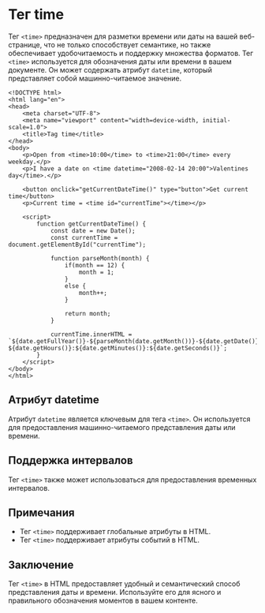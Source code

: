 # Тег time

Тег ``<time>`` предназначен для разметки времени или даты на вашей веб-странице, что не только способствует семантике, но также обеспечивает удобочитаемость и поддержку множества форматов. Тег ``<time>`` используется для обозначения даты или времени в вашем документе. Он может содержать атрибут ``datetime``, который представляет собой машинно-читаемое значение.

```
<!DOCTYPE html>
<html lang="en">
<head>
    <meta charset="UTF-8">
    <meta name="viewport" content="width=device-width, initial-scale=1.0">
    <title>Tag time</title>
</head>
<body>
    <p>Open from <time>10:00</time> to <time>21:00</time> every weekday.</p>
    <p>I have a date on <time datetime="2008-02-14 20:00">Valentines day</time>.</p>

    <button onclick="getCurrentDateTime()" type="button">Get current time</button>
    <p>Current time = <time id="currentTime"></time></p>

    <script>
        function getCurrentDateTime() {
            const date = new Date();
            const currentTime = document.getElementById("currentTime");

            function parseMonth(month) {
                if(month == 12) {
                    month = 1;
                }
                else {
                    month++;
                }

                return month;
            }

            currentTime.innerHTML = `${date.getFullYear()}-${parseMonth(date.getMonth())}-${date.getDate()} ${date.getHours()}:${date.getMinutes()}:${date.getSeconds()}`;
        }
    </script>
</body>
</html>
```

## Атрибут datetime

Атрибут ``datetime`` является ключевым для тега ``<time>``. Он используется для предоставления машинно-читаемого представления даты или времени.

## Поддержка интервалов

Тег ``<time>`` также может использоваться для предоставления временных интервалов.

## Примечания

- Тег ``<time>`` поддерживает глобальные атрибуты в HTML.
- Тег ``<time>`` поддерживает атрибуты событий в HTML.

## Заключение

Тег ``<time>`` в HTML предоставляет удобный и семантический способ представления даты и времени. Используйте его для ясного и правильного обозначения моментов в вашем контенте.